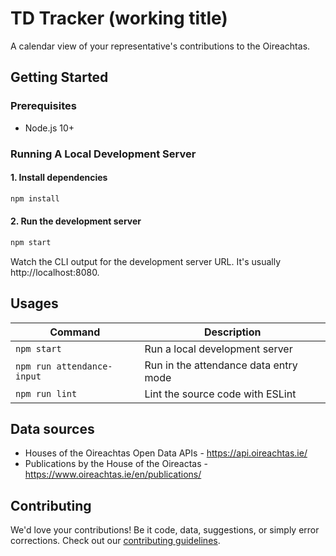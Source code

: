 # TD Tracker (working title)

A calendar view of your representative's contributions to the Oireachtas.

## Getting Started

### Prerequisites

- Node.js 10+

### Running A Local Development Server

#### 1. Install dependencies

```sh
npm install
```

#### 2. Run the development server

```sh
npm start
```

Watch the CLI output for the development server URL. It's usually http://localhost:8080.

## Usages

| Command                    | Description                           |
| -------------------------- | ------------------------------------- |
| `npm start`                | Run a local development server        |
| `npm run attendance-input` | Run in the attendance data entry mode |
| `npm run lint`             | Lint the source code with ESLint      |

## Data sources

- Houses of the Oireachtas Open Data APIs - https://api.oireachtas.ie/
- Publications by the House of the Oireactas - https://www.oireachtas.ie/en/publications/

## Contributing

We'd love your contributions! Be it code, data, suggestions, or simply error corrections. Check out our [contributing guidelines](CONTRIBUTING.md).
